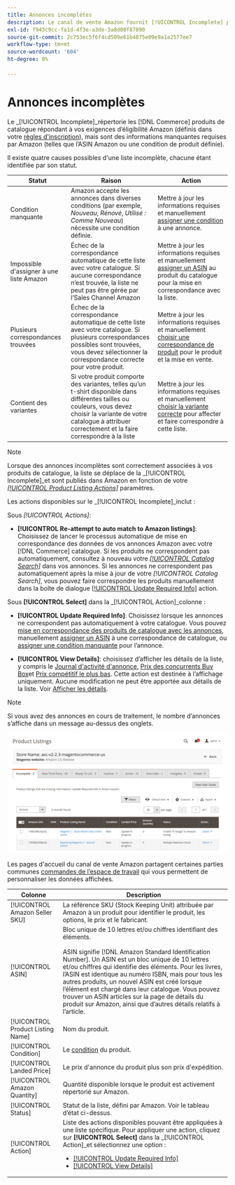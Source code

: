 ```yaml
---
title: Annonces incomplètes
description: Le canal de vente Amazon fournit [!UICONTROL Incomplete] pour vous aider à identifier et à respecter les exigences d’éligibilité pour vos annonces Amazon incomplètes.
exl-id: f943c9cc-fa1d-4f3e-a3de-3a8d00f87890
source-git-commit: 2c753ec5f6f4cd509e61b4875e09e9a1a2577ee7
workflow-type: tm+mt
source-wordcount: '604'
ht-degree: 0%

---
```


# Annonces incomplètes

Le _[!UICONTROL Incomplete]_répertorie les [!DNL Commerce] produits de catalogue répondant à vos exigences d’éligibilité Amazon (définis dans votre [règles d&#39;inscription](./listing-rules.md)), mais sont des informations manquantes requises par Amazon (telles que l’ASIN Amazon ou une condition de produit définie).

Il existe quatre causes possibles d&#39;une liste incomplète, chacune étant identifiée par son statut.

| Statut | Raison | Action |
|--- |--- |--- |
| Condition manquante | Amazon accepte les annonces dans diverses conditions (par exemple, _Nouveau_, _Rénové_, _Utilisé : Comme Nouveau_) nécessite une condition définie. | Mettre à jour les informations requises et manuellement [assigner une condition](./amazon-manually-update-incomplete-listing.md#update-required-info-missing-condition) à une annonce. |
| Impossible d&#39;assigner à une liste Amazon | Échec de la correspondance automatique de cette liste avec votre catalogue. Si aucune correspondance n’est trouvée, la liste ne peut pas être gérée par l’Sales Channel Amazon | Mettre à jour les informations requises et manuellement [assigner un ASIN](./amazon-manually-update-incomplete-listing.md#update-required-info-unable-to-assign-to-amazon-listing) au produit du catalogue pour la mise en correspondance avec la liste. |
| Plusieurs correspondances trouvées | Échec de la correspondance automatique de cette liste avec votre catalogue. Si plusieurs correspondances possibles sont trouvées, vous devez sélectionner la correspondance correcte pour votre produit. | Mettre à jour les informations requises et manuellement [choisir une correspondance de produit](./amazon-manually-update-incomplete-listing.md#update-required-info-multiple-matches-found) pour le produit et la mise en vente. |
| Contient des variantes | Si votre produit comporte des variantes, telles qu’un t-shirt disponible dans différentes tailles ou couleurs, vous devez choisir la variante de votre catalogue à attribuer correctement et la faire correspondre à la liste | Mettre à jour les informations requises et manuellement [choisir la variante correcte](./amazon-manually-update-incomplete-listing.md#update-required-info-has-variants) pour affecter et faire correspondre à cette liste. |

>[!NOTE]
>Lorsque des annonces incomplètes sont correctement associées à vos produits de catalogue, la liste se déplace de la _[!UICONTROL Incomplete]_et sont publiés dans Amazon en fonction de votre [_[!UICONTROL Product Listing Actions]_](./product-listing-actions.md) paramètres.

Les actions disponibles sur le _[!UICONTROL Incomplete]_inclut :

Sous _[!UICONTROL Actions]_:

- **[!UICONTROL Re-attempt to auto match to Amazon listings]**: Choisissez de lancer le processus automatique de mise en correspondance des données de vos annonces Amazon avec votre [!DNL Commerce] catalogue. Si les produits ne correspondent pas automatiquement, consultez à nouveau votre [_[!UICONTROL Catalog Search]_](./catalog-search.md) dans vos annonces. Si les annonces ne correspondent pas automatiquement après la mise à jour de votre _[!UICONTROL Catalog Search]_, vous pouvez faire correspondre les produits manuellement dans la boîte de dialogue [[!UICONTROL Update Required Info]](./amazon-manually-update-incomplete-listing.md#update-required-info-multiple-matches-found) action.

Sous **[!UICONTROL Select]** dans la _[!UICONTROL Action]_colonne :

- **[!UICONTROL Update Required Info]**: Choisissez lorsque les annonces ne correspondent pas automatiquement à votre catalogue. Vous pouvez [mise en correspondance des produits de catalogue avec les annonces](./amazon-manually-update-incomplete-listing.md#update-required-info-multiple-matches-found), manuellement [assigner un ASIN](./amazon-manually-update-incomplete-listing.md#update-required-info-unable-to-assign-to-amazon-listing) à une correspondance de catalogue, ou [assigner une condition manquante](./amazon-manually-update-incomplete-listing.md#update-required-info-missing-condition) pour l’annonce.

- **[!UICONTROL View Details]**: choisissez d’afficher les détails de la liste, y compris le [Journal d&#39;activité d&#39;annonce](./product-listing-details.md#listing-activity-log), [Prix des concurrents Buy Box](./product-listing-details.md#buy-box-competitor-pricing)et [Prix compétitif le plus bas](./product-listing-details.md#lowest-competitor-pricing). Cette action est destinée à l’affichage uniquement. Aucune modification ne peut être apportée aux détails de la liste. Voir [Afficher les détails](./product-listing-details.md).

>[!NOTE]
>
>Si vous avez des annonces en cours de traitement, le nombre d’annonces s’affiche dans un message au-dessus des onglets.

![Listes Amazon incomplètes](assets/amazon-incomplete-listings.png)

Les pages d&#39;accueil du canal de vente Amazon partagent certaines parties communes [commandes de l’espace de travail](./workspace-controls.md) qui vous permettent de personnaliser les données affichées.

| Colonne | Description |
|--- |--- |
| [!UICONTROL Amazon Seller SKU] | La référence SKU (Stock Keeping Unit) attribuée par Amazon à un produit pour identifier le produit, les options, le prix et le fabricant. |
| [!UICONTROL ASIN] | Bloc unique de 10 lettres et/ou chiffres identifiant des éléments.<br><br>ASIN signifie [!DNL Amazon Standard Identification Number]. Un ASIN est un bloc unique de 10 lettres et/ou chiffres qui identifie des éléments. Pour les livres, l’ASIN est identique au numéro ISBN, mais pour tous les autres produits, un nouvel ASIN est créé lorsque l’élément est chargé dans leur catalogue. Vous pouvez trouver un ASIN articles sur la page de détails du produit sur Amazon, ainsi que d’autres détails relatifs à l’article. |
| [!UICONTROL Product Listing Name] | Nom du produit. |
| [!UICONTROL Condition] | Le [condition](./product-listing-condition.md) du produit. |
| [!UICONTROL Landed Price] | Le prix d&#39;annonce du produit plus son prix d&#39;expédition. |
| [!UICONTROL Amazon Quantity] | Quantité disponible lorsque le produit est activement répertorié sur Amazon. |
| [!UICONTROL Status] | Statut de la liste, défini par Amazon. Voir le tableau d’état ci-dessus. |
| [!UICONTROL Action] | Liste des actions disponibles pouvant être appliquées à une liste spécifique. Pour appliquer une action, cliquez sur **[!UICONTROL Select]** dans la _[!UICONTROL Action]_et sélectionnez une option :<ul><li>[[!UICONTROL Update Required Info]](./amazon-manually-update-incomplete-listing.md)</li><li>[[!UICONTROL View Details]](./product-listing-details.md)</li></ul> |
